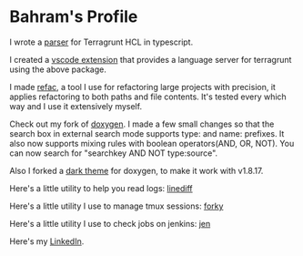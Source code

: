 # Bahram's Profile

I wrote a [parser](https://github.com/jowharshamshiri/tghclparser) for Terragrunt HCL in typescript.

I created a [vscode extension](https://github.com/jowharshamshiri/tg-hcl-lsp) that provides a language server for terragrunt using the above package.

I made [refac](https://github.com/jowharshamshiri/refac), a tool I use for refactoring large projects with precision, it applies refactoring to both paths and file contents. It's tested every which way and I use it extensively myself.

Check out my fork of [doxygen](https://github.com/jowharshamshiri/doxygen). I made a few small changes so that the search box in external search mode supports type: and name: prefixes. It also now supports mixing rules with boolean operators(AND, OR, NOT). You can now search for "searchkey AND NOT type:source".

Also I forked a [dark theme](https://github.com/jowharshamshiri/doxygen-awesome-css) for doxygen, to make it work with v1.8.17.

Here's a little utility to help you read logs: [linediff](https://gist.github.com/jowharshamshiri/bb66ae2cb62e753569bc0dd44bfb24b5)

Here's a little utility I use to manage tmux sessions: [forky](https://gist.github.com/jowharshamshiri/e55c3bbce700aa312c54f5204e7e8b36)

Here's a little utility I use to check jobs on jenkins: [jen](https://gist.github.com/jowharshamshiri/0275dbd2f4c5723956ed68f9e28a6d05)

Here's my [LinkedIn](http://linkedin.com/in/joharshamshiri).
